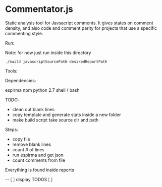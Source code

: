 # Commentator.js

Static analysis tool for Javsacript comments. It gives states on comment density, and also code and comment parity for projects that use a specific commenting style.

Run:

Note: for now just run inside this directory

``` ./build javascriptSourcePath desiredReportPath  ```

Tools:

Dependencies:

espirma
npm
python 2.7
shell / bash


TODO:
 - clean out blank lines
 - copy template and generate stats inside a new folder
 - make build script take source dir and path

Steps:
- copy file
- remove blank lines
- count # of lines
- run espirma and get json 
- count comments from file



Everything is found inside
reports



-- 
[ ] display TODOS
[ ]  
 
